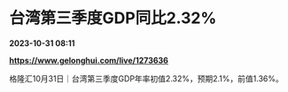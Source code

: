 # 台湾第三季度GDP同比2.32%

**2023-10-31 08:11**

**https://www.gelonghui.com/live/1273636**

格隆汇10月31日｜台湾第三季度GDP年率初值2.32%，预期2.1%，前值1.36%。